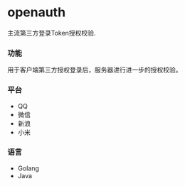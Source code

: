 # openauth
主流第三方登录Token授权校验.

### 功能
用于客户端第三方授权登录后，服务器进行进一步的授权校验。

### 平台
- QQ
- 微信
- 新浪
- 小米

### 语言
- Golang
- Java
